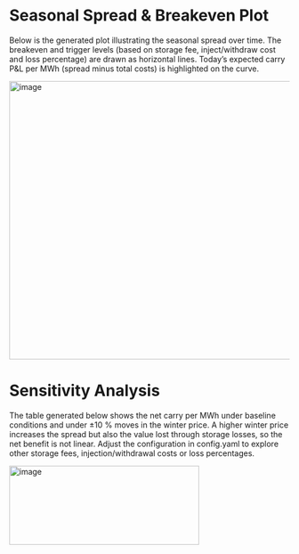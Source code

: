 # Seasonal Spread & Breakeven Plot

Below is the generated plot illustrating the seasonal spread over time. The breakeven and trigger levels (based on storage fee, inject/withdraw cost and loss percentage) are drawn as horizontal lines. Today’s expected carry P&L per MWh (spread minus total costs) is highlighted on the curve.

<img width="1000" height="500" alt="image" src="https://github.com/user-attachments/assets/763c92e6-023a-4d1f-ac85-5956337d5a54" />

# Sensitivity Analysis

The table generated below shows the net carry per MWh under baseline conditions and under ±10 % moves in the winter price. A higher winter price increases the spread but also the value lost through storage losses, so the net benefit is not linear. Adjust the configuration in config.yaml to explore other storage fees, injection/withdrawal costs or loss percentages.

<img width="341" height="142" alt="image" src="https://github.com/user-attachments/assets/49a96580-f2ba-4b93-8f3c-cb33f61b0621" />

